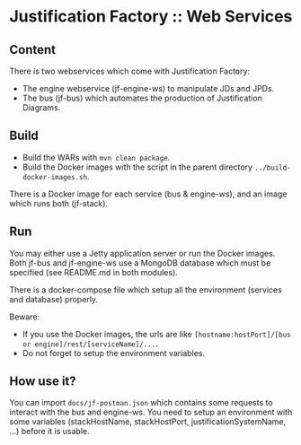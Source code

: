 # Justification Factory :: Web Services

## Content

There is two webservices which come with Justification Factory:
* The engine webservice (jf-engine-ws) to manipulate JDs and JPDs.
* The bus (jf-bus) which automates the production of Justification Diagrams.

## Build

* Build the WARs with ```mvn clean package```.
* Build the Docker images with the script in the parent directory ```../build-docker-images.sh```.

There is a Docker image for each service (bus & engine-ws), and an image which runs both (jf-stack).

## Run

You may either use a Jetty application server or run the Docker images.
Both jf-bus and jf-engine-ws use a MongoDB database which must be specified (see README.md in both modules).

There is a docker-compose file which setup all the environment (services and database) properly.

Beware:
* If you use the Docker images, the urls are like ```[hostname:hostPort]/[bus or engine]/rest/[serviceName]/...```.
* Do not forget to setup the environment variables.

## How use it?

You can import ```docs/jf-postman.json``` which contains some requests to interact with the bus and engine-ws.
You need to setup an environment with some variables (stackHostName, stackHostPort, justificationSystemName, ...) before it is usable.